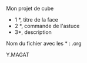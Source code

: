 Mon projet de cube

- 1 *, titre de la face
- 2 *, commande de l'astuce
- 3*, description

Nom du fichier avec les * : .org


Y.MAGAT